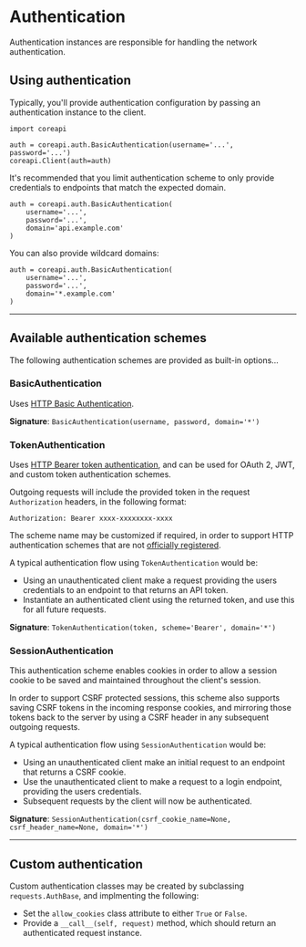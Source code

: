 # Authentication

Authentication instances are responsible for handling the network authentication.

## Using authentication

Typically, you'll provide authentication configuration by passing an authentication instance to the client.

    import coreapi

    auth = coreapi.auth.BasicAuthentication(username='...', password='...')
    coreapi.Client(auth=auth)

It's recommended that you limit authentication scheme to only provide credentials to endpoints that match the expected domain.

    auth = coreapi.auth.BasicAuthentication(
        username='...',
        password='...',
        domain='api.example.com'
    )

You can also provide wildcard domains:

    auth = coreapi.auth.BasicAuthentication(
        username='...',
        password='...',
        domain='*.example.com'
    )

---

## Available authentication schemes

The following authentication schemes are provided as built-in options...

### BasicAuthentication

Uses [HTTP Basic Authentication][basic-auth].

**Signature**: `BasicAuthentication(username, password, domain='*')`

### TokenAuthentication

Uses [HTTP Bearer token authentication][bearer-auth], and can be used for OAuth 2, JWT, and custom token authentication schemes.

Outgoing requests will include the provided token in the request `Authorization` headers, in the following format:

    Authorization: Bearer xxxx-xxxxxxxx-xxxx

The scheme name may be customized if required, in order to support HTTP authentication schemes that are not [officially registered][http-auth-schemes].

A typical authentication flow using `TokenAuthentication` would be:

* Using an unauthenticated client make a request providing the users credentials to an endpoint to that returns an API token.
* Instantiate an authenticated client using the returned token, and use this for all future requests.

**Signature**: `TokenAuthentication(token, scheme='Bearer', domain='*')`

### SessionAuthentication

This authentication scheme enables cookies in order to allow a session cookie to be saved and maintained throughout the client's session.

In order to support CSRF protected sessions, this scheme also supports saving CSRF tokens in the incoming response cookies, and mirroring those tokens back to the server by using a CSRF header in any subsequent outgoing requests.

A typical authentication flow using `SessionAuthentication` would be:

* Using an unauthenticated client make an initial request to an endpoint that returns a CSRF cookie.
* Use the unauthenticated client to make a request to a login endpoint, providing the users credentials.
* Subsequent requests by the client will now be authenticated.

**Signature**: `SessionAuthentication(csrf_cookie_name=None, csrf_header_name=None, domain='*')`

---

## Custom authentication

Custom authentication classes may be created by subclassing `requests.AuthBase`, and implmenting the following:

* Set the `allow_cookies` class attribute to either `True` or `False`.
* Provide a `__call__(self, request)` method, which should return an authenticated request instance.

[basic-auth]: https://tools.ietf.org/html/rfc7617
[bearer-auth]: https://tools.ietf.org/html/rfc6750
[http-auth-schemes]: https://www.iana.org/assignments/http-authschemes/

